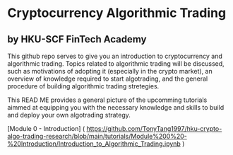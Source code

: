 # Cryptocurrency Algorithmic Trading

## by HKU-SCF FinTech Academy

This github repo serves to give you an introduction to cryptocurrency and algorithmic trading. 
Topics related to algorithmic trading will be discussed, such as motivations of adopting it (especially in the crypto market), 
an overview of knowledge required to start algotrading, and the general procedure of building algorithmic trading stretegies. 

This READ ME provides a general picture of the upcomming tutorials aimmed at equipping you with the necessary knowledge 
and skills to build and deploy your own algotrading strategy.

[Module 0 - Introduction] ( https://github.com/TonyTang1997/hku-crypto-algo-trading-research/blob/main/tutorials/Module%200%20-%20Introduction/Introduction_to_Algorithmic_Trading.ipynb )